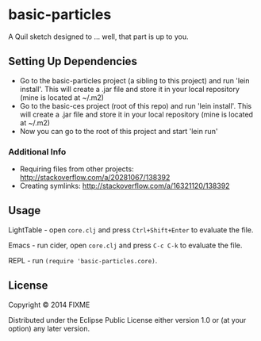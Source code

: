 # basic-particles

A Quil sketch designed to ... well, that part is up to you.

## Setting Up Dependencies

- Go to the basic-particles project (a sibling to this project) and run 'lein install'. This will create a .jar file and store it in your local repository (mine is located at ~/.m2)
- Go to the basic-ces project (root of this repo) and run 'lein install'. This will create a .jar file and store it in your local repository (mine is located at ~/.m2)
- Now you can go to the root of this project and start 'lein run'

### Additional Info

- Requiring files from other projects: http://stackoverflow.com/a/20281067/138392
- Creating symlinks: http://stackoverflow.com/a/16321120/138392

## Usage

LightTable - open `core.clj` and press `Ctrl+Shift+Enter` to evaluate the file.

Emacs - run cider, open `core.clj` and press `C-c C-k` to evaluate the file.

REPL - run `(require 'basic-particles.core)`.

## License

Copyright © 2014 FIXME

Distributed under the Eclipse Public License either version 1.0 or (at
your option) any later version.
